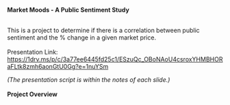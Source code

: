 **Market Moods - A Public Sentiment Study**
<br><br/>

This is a project to determine if there is a correlation between public sentiment and the % change in a given market price.
<br><br/>
Presentation Link: https://1drv.ms/p/c/3a77ee6445fd25c1/ESzuQc_OBoNAoU4csroxYHMBHORaFLtk8zmh6aonGtU0Gg?e=1nuYSm

*(The presentation script is within the notes of each slide.)*
<br><br/>
**Project Overview**
<br><br/>
